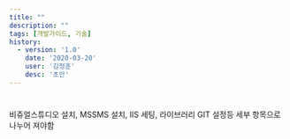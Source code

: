```yaml
---
title: ""
description: ""
tags: [개발가이드, 기술]
history:
  - version: '1.0'
    date: '2020-03-20'
    user: '김정훈'
    desc: '초안'
---
```


#

비쥬얼스튜디오 설치, MSSMS 설치, IIS 세팅, 라이브러리 GIT 설정등 세부 항목으로 나누어 져야함